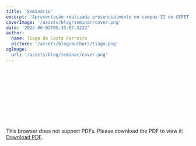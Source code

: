 ```yaml
---
title: 'Seminário'
excerpt: 'Apresentação realizada presencialmente no campus II do CEFET-MG para a comunidade e professores avaliadores durante a semana de engenharia elétrica como atividade da disciplina de TCC 2.'
coverImage: '/assets/blog/seminar/cover.png'
date: '2022-06-02T05:35:07.322Z'
author:
  name: Tiago da Costa Ferreira
  picture: '/assets/blog/authors/tiago.png'
ogImage:
  url: '/assets/blog/seminar/cover.png'
---
```


<object data="/assets/blog/seminar/poster.pdf" type="application/pdf" width="700px" height="700px">
    <embed src="/assets/blog/seminar/poster.pdf">
        <p>This browser does not support PDFs. Please download the PDF to view it: <a href="/assets/blog/seminar/poster.pdf">Download PDF</a>.</p>
    </embed>
</object>